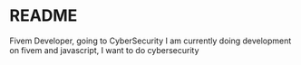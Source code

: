 # README

Fivem Developer, going to CyberSecurity I am currently doing development on fivem and javascript, I want to do cybersecurity
